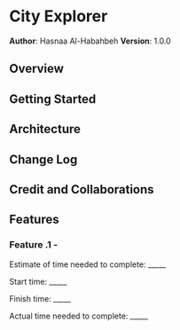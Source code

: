 # City Explorer

**Author**: Hasnaa Al-Habahbeh
**Version**: 1.0.0 <!--(increment the patch/fix version number if you make more commits past your first submission)-->

## Overview
<!-- Provide a high level overview of what this application is and why you are building it, beyond the fact that it's an assignment for this class. (i.e. What's your problem domain?) -->

## Getting Started
<!-- What are the steps that a user must take in order to build this app on their own machine and get it running? -->

## Architecture
<!-- Provide a detailed description of the application design. What technologies (languages, libraries, etc) you're using, and any other relevant design information. -->

## Change Log
<!-- Use this area to document the iterative changes made to your application as each feature is successfully implemented. Use time stamps. Here's an example:

01-01-2001 4:59pm - Application now has a fully-functional express server, with a GET route for the location resource. -->

## Credit and Collaborations
<!-- Give credit (and a link) to other people or resources that helped you build this application. -->

## Features

### Feature .1 - 

Estimate of time needed to complete: _____

Start time: _____

Finish time: _____

Actual time needed to complete: _____